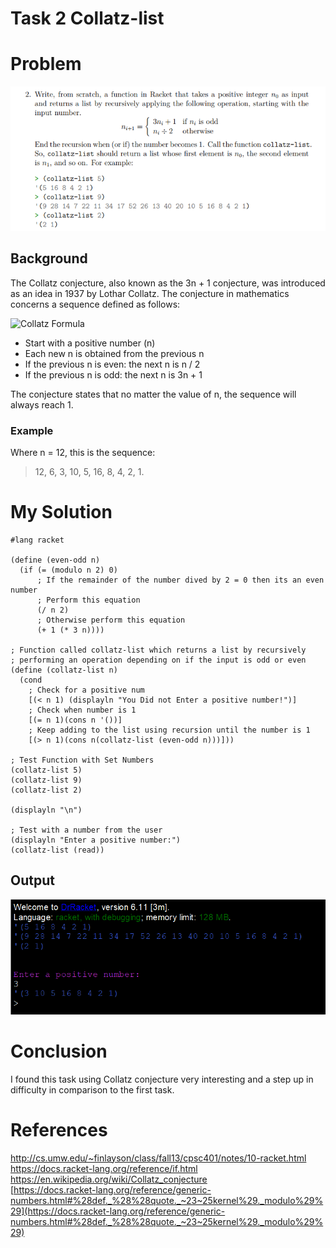 # Task 2  Collatz-list

# Problem
<img src="images/task2.png">

## Background
The Collatz conjecture, also known as the 3n + 1 conjecture, was introduced as an idea in 1937 by Lothar Collatz. The conjecture in mathematics concerns a sequence defined as follows: 

![Collatz Formula](https://wikimedia.org/api/rest_v1/media/math/render/svg/f69ea6c9163eefcadeb36c93a68626610f1f4e75)

* Start with a positive number (n)
* Each new n is obtained from the previous n
* If the previous n is even: the next n is n / 2
* If the previous n is odd: the next n is 3n + 1

The conjecture states that no matter the value of n, the sequence will always reach 1.

### Example
Where n = 12, this is the sequence:
> 12, 6, 3, 10, 5, 16, 8, 4, 2, 1.


# My Solution
```Racket
#lang racket

(define (even-odd n)
  (if (= (modulo n 2) 0)
      ; If the remainder of the number dived by 2 = 0 then its an even number
      ; Perform this equation
      (/ n 2)
      ; Otherwise perform this equation
      (+ 1 (* 3 n))))

; Function called collatz-list which returns a list by recursively
; performing an operation depending on if the input is odd or even
(define (collatz-list n)
  (cond
    ; Check for a positive num
    [(< n 1) (displayln "You Did not Enter a positive number!")]
    ; Check when number is 1
    [(= n 1)(cons n '())] 
    ; Keep adding to the list using recursion until the number is 1
    [(> n 1)(cons n(collatz-list (even-odd n)))]))

; Test Function with Set Numbers
(collatz-list 5)
(collatz-list 9)
(collatz-list 2)

(displayln "\n")

; Test with a number from the user
(displayln "Enter a positive number:")
(collatz-list (read))

```

## Output
<img src="images/output.png">

# Conclusion
I found this task using Collatz conjecture very interesting and a step up in difficulty in comparison to the first task.

# References
http://cs.umw.edu/~finlayson/class/fall13/cpsc401/notes/10-racket.html     
https://docs.racket-lang.org/reference/if.html    
https://en.wikipedia.org/wiki/Collatz_conjecture    
     [https://docs.racket-lang.org/reference/generic-numbers.html#%28def._%28%28quote._~23~25kernel%29._modulo%29%29](https://docs.racket-lang.org/reference/generic-numbers.html#%28def._%28%28quote._~23~25kernel%29._modulo%29%29)
   

